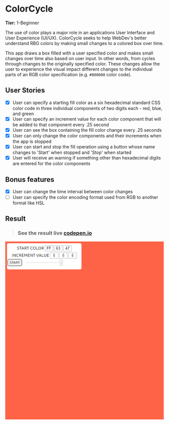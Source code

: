 # ColorCycle

**Tier:** 1-Beginner

The use of color plays a major role in an applications User Interface and
User Experience (UI/UX). ColorCycle seeks to help WebDev's better understand
RBG colors by making small changes to a colored box over time.

This app draws a box filled with a user specified color and makes small changes
over time also based on user input. In other words, from cycles through
changes to the originally specified color. These changes allow the user to
experience the visual impact different changes to the individual parts of
an RGB color specification (e.g. `#000000` color code).

## User Stories

-   [x] User can specify a starting fill color as a six hexadecimal standard
        CSS color code in three individual components of two digits each - red,
        blue, and green
-   [x] User can specify an increment value for each color component that will
        be added to that component every .25 second
-   [x] User can see the box containing the fill color change every .25 seconds
-   [x] User can only change the color components and their increments when
        the app is stopped
-   [x] User can start and stop the fill operation using a button whose name
        changes to 'Start' when stopped and 'Stop' when started
-   [x] User will receive an warning if something other than hexadecimal digits
        are entered for the color components

## Bonus features

-   [x] User can change the time interval between color changes
-   [ ] User can specify the color encoding format used from RGB to another format like HSL

## Result

> ### See the result live [codepen.io](https://codepen.io/apsampaio/full/JjdaJzZ) 
[![codepen.io](https://github.com/apsampaio/App-Ideas-Challenge/blob/master/ColorCycle/img/prev1.png?raw=true)](https://codepen.io/apsampaio/full/JjdaJzZ)
